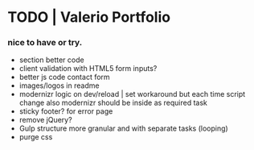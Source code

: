 # TODO | Valerio Portfolio

### nice to have or try.

- section better code
- client validation with HTML5 form inputs?
- better js code contact form
- images/logos in readme
- modernizr logic on dev/reload | set workaround but each time script change also modernizr should be inside as required task
- sticky footer? for error page
- remove jQuery?
- Gulp structure more granular and with separate tasks (looping)
- purge css
